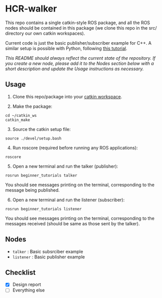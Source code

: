 # HCR-walker
This repo contains a single catkin-style ROS package, and all the ROS nodes should be contained in this package (we clone this repo in the src/ directory our own catkin workspaces).

Current code is just the basic publisher/subscriber example for C++. A similar setup is possible with Python, following [this tutorial](http://wiki.ros.org/ROS/Tutorials/WritingPublisherSubscriber%28python%29).

*This README should always reflect the current state of the repository. If you create a new node, please add it to the Nodes section below with a short description and update the Usage instructions as necessary.*

## Usage
1. Clone this repo/package into your [catkin workspace](http://wiki.ros.org/catkin/Tutorials/create_a_workspace).

2. Make the package: 
```
cd ~/catkin_ws
catkin_make
```

3. Source the catkin setup file:
```
source ./devel/setup.bash
```

4. Run roscore (required before running any ROS applications):
```
roscore
```

5. Open a new terminal and run the talker (publisher):
```
rosrun beginner_tutorials talker
```
You should see messages printing on the terminal, corresponding to the message being published.

6. Open a new terminal and run the listener (subscriber):
```
rosrun beginner_tutorials listener
```
You should see messages printing on the terminal, corresponding to the messages received (should be same as those sent by the talker).

## Nodes
- `talker` : Basic subsrciber example
- `listener` : Basic publisher example

## Checklist
- [x] Design report
- [ ] Everything else

